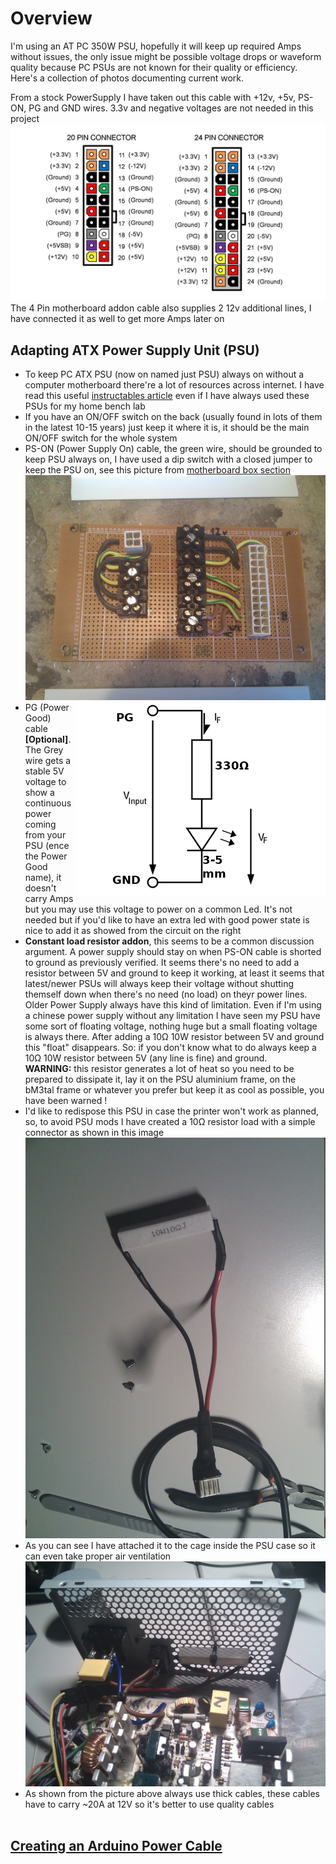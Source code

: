 Overview
===
I'm using an AT PC 350W PSU, hopefully it will keep up required Amps without issues, the only issue might be 
possible voltage drops or waveform quality because PC PSUs are not known for their quality or efficiency.
Here's a collection of photos documenting current work.

From a stock PowerSupply I have taken out this cable with +12v, +5v, PS-ON, PG and GND wires.
3.3v and negative voltages are not needed in this project
![Cable coming from the AT PSU](../PowerSupplyPinout.png)
The 4 Pin motherboard addon cable also supplies 2 12v additional lines, I have connected it as well to get more Amps later on

## Adapting ATX Power Supply Unit (PSU)
- To keep PC ATX PSU (now on named just PSU) always on without a computer motherboard there're a lot of resources across internet. I have read this useful [instructables article](http://www.instructables.com/id/ATX--%3E-Lab-Bench-Power-Supply-Conversion/) even if I have always used these PSUs for my home bench lab
- If you have an ON/OFF switch on the back (usually found in lots of them in the latest 10-15 years) just keep it where it is, it should be the main ON/OFF switch for the whole system
- PS-ON (Power Supply On) cable, the green wire, should be grounded to keep PSU always on, I have used a dip switch with a closed jumper to keep the PSU on, see this picture from [motherboard box section](../motherboard.box/)<br/>
![PS-ON grounded](../motherboard.box/electronics.box.01.powerline.jpg)
- <img align="right" src="01.PG-led.png"> PG (Power Good) cable **[Optional]**. The Grey wire gets a stable 5V voltage to show a continuous power coming from your PSU (ence the Power Good name), it doesn't carry Amps but you may use this voltage to power on a common Led. It's not needed but if you'd like to have an extra led with good power state is nice to add it as showed from the circuit on the right
- **Constant load resistor addon**, this seems to be a common discussion argument. A power supply should stay on when PS-ON cable is shorted to ground as previously verified. It seems there's no need to add a resistor between 5V and ground to keep it working, at least it seems that latest/newer PSUs will always keep their voltage without shutting themself down when there's no need (no load) on theyr power lines. Older Power Supply always have this kind of limitation. Even if I'm using a chinese power supply without any limitation I have seen my PSU have some sort of floating voltage, nothing huge but a small floating voltage is always there. After adding a 10&ohm; 10W resistor between 5V and ground this "float" disappears. So: if you don't know what to do always keep a 10&ohm; 10W resistor between 5V (any line is fine) and ground.<br/>
**WARNING:** this resistor generates a lot of heat so you need to be prepared to dissipate it, lay it on the PSU aluminium frame, on the bM3tal frame or whatever you prefer but keep it as cool as possible, you have been warned !
- I'd like to redispose this PSU in case the printer won't work as planned, so, to avoid PSU mods I have created a 10&ohm; resistor load with a simple connector as shown in this image
![Resistor with connector](01.load.10ohm.jpg)<br/>
- As you can see I have attached it to the cage inside the PSU case so it can even take proper air ventilation
![Resistor inside the case](01.load.inside.psu.jpg)
- As shown from the picture above always use thick cables, these cables have to carry ~20A at 12V so it's better to use quality cables
<br/><br/>
## [Creating an Arduino Power Cable](02.arduino.power.cable.md)
